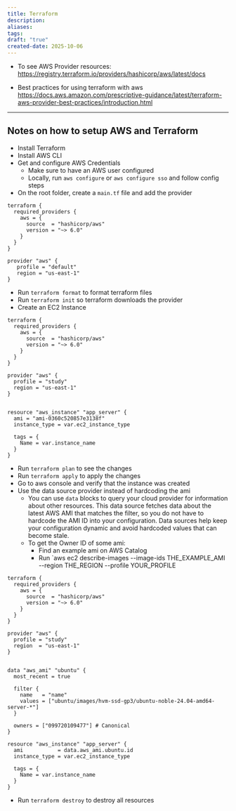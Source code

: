 ```yaml
---
title: Terraform
description:
aliases:
tags:
draft: "true"
created-date: 2025-10-06
---
```






- To see AWS Provider resources: https://registry.terraform.io/providers/hashicorp/aws/latest/docs


- Best practices for using terraform with aws https://docs.aws.amazon.com/prescriptive-guidance/latest/terraform-aws-provider-best-practices/introduction.html




---


## Notes on how to setup AWS and Terraform

- Install Terraform
- Install AWS CLI
- Get and configure AWS Credentials
	- Make sure to have an AWS user configured
	- Locally, run `aws configure` or `aws configure sso` and follow config steps
- On the root folder, create a `main.tf` file and add the provider
```
terraform {
  required_providers {
    aws = {
      source  = "hashicorp/aws"
      version = "~> 6.0"
    }
  }
}

provider "aws" {
   profile = "default"
   region = "us-east-1"
}

```

- Run `terraform format` to format terraform files
- Run `terraform init` so terraform downloads the provider
- Create an EC2 Instance
```
terraform {
  required_providers {
    aws = {
      source  = "hashicorp/aws"
      version = "~> 6.0"
    }
  }
}

provider "aws" {
  profile = "study"
  region = "us-east-1"
}


resource "aws_instance" "app_server" {
  ami = "ami-0360c520857e3138f"
  instance_type = var.ec2_instance_type

  tags = {
    Name = var.instance_name
  }
}
```
- Run `terraform plan` to see the changes
- Run `terraform apply` to apply the changes
- Go to aws console and verify that the instance was created
- Use the data source provider instead of hardcoding the ami
	- You can use `data` blocks to query your cloud provider for information about other resources. This data source fetches data about the latest AWS AMI that matches the filter, so you do not have to hardcode the AMI ID into your configuration. Data sources help keep your configuration dynamic and avoid hardcoded values that can become stale.
	- To get the Owner ID of some ami:
		- Find an example ami on AWS Catalog
		- Run `aws ec2 describe-images --image-ids THE_EXAMPLE_AMI --region THE_REGION --profile YOUR_PROFILE

```
terraform {
  required_providers {
    aws = {
      source  = "hashicorp/aws"
      version = "~> 6.0"
    }
  }
}

provider "aws" {
  profile = "study"
  region  = "us-east-1"
}


data "aws_ami" "ubuntu" {
  most_recent = true

  filter {
    name   = "name"
    values = ["ubuntu/images/hvm-ssd-gp3/ubuntu-noble-24.04-amd64-server-*"]
  }

  owners = ["099720109477"] # Canonical
}

resource "aws_instance" "app_server" {
  ami           = data.aws_ami.ubuntu.id
  instance_type = var.ec2_instance_type

  tags = {
    Name = var.instance_name
  }
}

```

- Run `terraform destroy` to destroy all resources